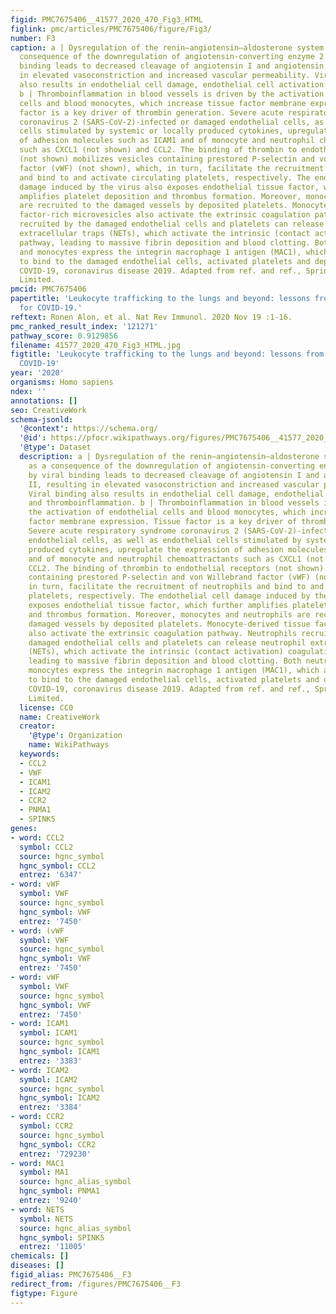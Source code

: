 ```yaml
---
figid: PMC7675406__41577_2020_470_Fig3_HTML
figlink: pmc/articles/PMC7675406/figure/Fig3/
number: F3
caption: a | Dysregulation of the renin–angiotensin–aldosterone system (RAAS) as a
  consequence of the downregulation of angiotensin-converting enzyme 2 (ACE2) by viral
  binding leads to decreased cleavage of angiotensin I and angiotensin II, resulting
  in elevated vasoconstriction and increased vascular permeability. Viral binding
  also results in endothelial cell damage, endothelial cell activation and thromboinflammation.
  b | Thromboinflammation in blood vessels is driven by the activation of endothelial
  cells and blood monocytes, which increase tissue factor membrane expression. Tissue
  factor is a key driver of thrombin generation. Severe acute respiratory syndrome
  coronavirus 2 (SARS-CoV-2)-infected or damaged endothelial cells, as well as endothelial
  cells stimulated by systemic or locally produced cytokines, upregulate the expression
  of adhesion molecules such as ICAM1 and of monocyte and neutrophil chemoattractants
  such as CXCL1 (not shown) and CCL2. The binding of thrombin to endothelial receptors
  (not shown) mobilizes vesicles containing prestored P-selectin and von Willebrand
  factor (vWF) (not shown), which, in turn, facilitate the recruitment of neutrophils
  and bind to and activate circulating platelets, respectively. The endothelial cell
  damage induced by the virus also exposes endothelial tissue factor, which further
  amplifies platelet deposition and thrombus formation. Moreover, monocytes and neutrophils
  are recruited to the damaged vessels by deposited platelets. Monocyte-derived tissue
  factor-rich microvesicles also activate the extrinsic coagulation pathway. Neutrophils
  recruited by the damaged endothelial cells and platelets can release neutrophil
  extracellular traps (NETs), which activate the intrinsic (contact activation) coagulation
  pathway, leading to massive fibrin deposition and blood clotting. Both neutrophils
  and monocytes express the integrin macrophage 1 antigen (MAC1), which allows them
  to bind to the damaged endothelial cells, activated platelets and deposited fibrin.
  COVID-19, coronavirus disease 2019. Adapted from ref. and ref., Springer Nature
  Limited.
pmcid: PMC7675406
papertitle: 'Leukocyte trafficking to the lungs and beyond: lessons from influenza
  for COVID-19.'
reftext: Ronen Alon, et al. Nat Rev Immunol. 2020 Nov 19 :1-16.
pmc_ranked_result_index: '121271'
pathway_score: 0.9129856
filename: 41577_2020_470_Fig3_HTML.jpg
figtitle: 'Leukocyte trafficking to the lungs and beyond: lessons from influenza for
  COVID-19'
year: '2020'
organisms: Homo sapiens
ndex: ''
annotations: []
seo: CreativeWork
schema-jsonld:
  '@context': https://schema.org/
  '@id': https://pfocr.wikipathways.org/figures/PMC7675406__41577_2020_470_Fig3_HTML.html
  '@type': Dataset
  description: a | Dysregulation of the renin–angiotensin–aldosterone system (RAAS)
    as a consequence of the downregulation of angiotensin-converting enzyme 2 (ACE2)
    by viral binding leads to decreased cleavage of angiotensin I and angiotensin
    II, resulting in elevated vasoconstriction and increased vascular permeability.
    Viral binding also results in endothelial cell damage, endothelial cell activation
    and thromboinflammation. b | Thromboinflammation in blood vessels is driven by
    the activation of endothelial cells and blood monocytes, which increase tissue
    factor membrane expression. Tissue factor is a key driver of thrombin generation.
    Severe acute respiratory syndrome coronavirus 2 (SARS-CoV-2)-infected or damaged
    endothelial cells, as well as endothelial cells stimulated by systemic or locally
    produced cytokines, upregulate the expression of adhesion molecules such as ICAM1
    and of monocyte and neutrophil chemoattractants such as CXCL1 (not shown) and
    CCL2. The binding of thrombin to endothelial receptors (not shown) mobilizes vesicles
    containing prestored P-selectin and von Willebrand factor (vWF) (not shown), which,
    in turn, facilitate the recruitment of neutrophils and bind to and activate circulating
    platelets, respectively. The endothelial cell damage induced by the virus also
    exposes endothelial tissue factor, which further amplifies platelet deposition
    and thrombus formation. Moreover, monocytes and neutrophils are recruited to the
    damaged vessels by deposited platelets. Monocyte-derived tissue factor-rich microvesicles
    also activate the extrinsic coagulation pathway. Neutrophils recruited by the
    damaged endothelial cells and platelets can release neutrophil extracellular traps
    (NETs), which activate the intrinsic (contact activation) coagulation pathway,
    leading to massive fibrin deposition and blood clotting. Both neutrophils and
    monocytes express the integrin macrophage 1 antigen (MAC1), which allows them
    to bind to the damaged endothelial cells, activated platelets and deposited fibrin.
    COVID-19, coronavirus disease 2019. Adapted from ref. and ref., Springer Nature
    Limited.
  license: CC0
  name: CreativeWork
  creator:
    '@type': Organization
    name: WikiPathways
  keywords:
  - CCL2
  - VWF
  - ICAM1
  - ICAM2
  - CCR2
  - PNMA1
  - SPINK5
genes:
- word: CCL2
  symbol: CCL2
  source: hgnc_symbol
  hgnc_symbol: CCL2
  entrez: '6347'
- word: vWF
  symbol: VWF
  source: hgnc_symbol
  hgnc_symbol: VWF
  entrez: '7450'
- word: (vWF
  symbol: VWF
  source: hgnc_symbol
  hgnc_symbol: VWF
  entrez: '7450'
- word: vWF
  symbol: VWF
  source: hgnc_symbol
  hgnc_symbol: VWF
  entrez: '7450'
- word: ICAM1
  symbol: ICAM1
  source: hgnc_symbol
  hgnc_symbol: ICAM1
  entrez: '3383'
- word: ICAM2
  symbol: ICAM2
  source: hgnc_symbol
  hgnc_symbol: ICAM2
  entrez: '3384'
- word: CCR2
  symbol: CCR2
  source: hgnc_symbol
  hgnc_symbol: CCR2
  entrez: '729230'
- word: МАС1
  symbol: MA1
  source: hgnc_alias_symbol
  hgnc_symbol: PNMA1
  entrez: '9240'
- word: NETS
  symbol: NETS
  source: hgnc_alias_symbol
  hgnc_symbol: SPINK5
  entrez: '11005'
chemicals: []
diseases: []
figid_alias: PMC7675406__F3
redirect_from: /figures/PMC7675406__F3
figtype: Figure
---
```

